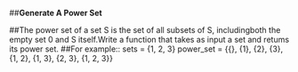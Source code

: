 ##**Generate A Power Set** 

##The power set of a set S is the set of all subsets of S, includingboth the empty set 0 and S itself.Write a function that takes as input a set and retums its power set.
##For example:: sets = {1, 2, 3} power_set = {{}, {1}, {2}, {3}, {1, 2}, {1, 3}, {2, 3}, {1, 2, 3}}

